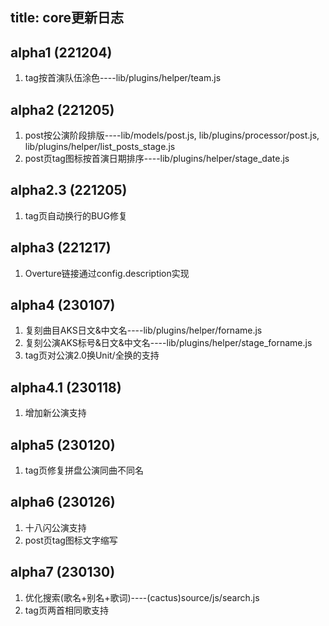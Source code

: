 title: core更新日志
---
## alpha1 (221204)

1. tag按首演队伍涂色----lib/plugins/helper/team.js

## alpha2 (221205)

1. post按公演阶段排版----lib/models/post.js, lib/plugins/processor/post.js, lib/plugins/helper/list_posts_stage.js
2. post页tag图标按首演日期排序----lib/plugins/helper/stage_date.js

## alpha2.3 (221205)

1. tag页自动换行的BUG修复

## alpha3 (221217)

1. Overture链接通过config.description实现

## alpha4 (230107)

1. 复刻曲目AKS日文&中文名----lib/plugins/helper/forname.js
2. 复刻公演AKS标号&日文&中文名----lib/plugins/helper/stage_forname.js
3. tag页对公演2.0换Unit/全换的支持

## alpha4.1 (230118)

1. 增加新公演支持

## alpha5 (230120)

1. tag页修复拼盘公演同曲不同名

## alpha6 (230126)

1. 十八闪公演支持
2. post页tag图标文字缩写

## alpha7 (230130)

1. 优化搜索(歌名+别名+歌词)----(cactus)source/js/search.js
2. tag页两首相同歌支持
